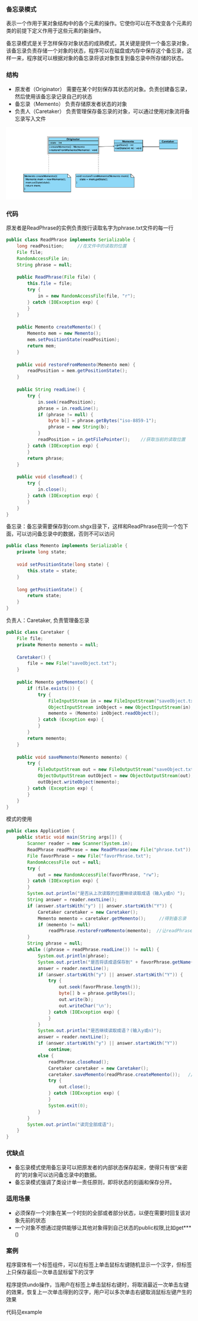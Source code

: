 ### 备忘录模式

表示一个作用于某对象结构中的各个元素的操作。它使你可以在不改变各个元素的类的前提下定义作用于这些元素的新操作。

备忘录模式是关于怎样保存对象状态的成熟模式，其关键是提供一个备忘录对象，该备忘录负责存储一个对象的状态，程序可以在磁盘或内存中保存这个备忘录，这样一来，程序就可以根据对象的备忘录将该对象恢复到备忘录中所存储的状态。 


### 结构
- 原发者（Originator） 需要在某个时刻保存其状态的对象。负责创建备忘录，然后使用该备忘录记录自己的状态
- 备忘录（Memento） 负责存储原发者状态的对象
- 负责人（Caretaker） 负责管理保存备忘录的对象，可以通过使用对象流将备忘录写入文件

![](../../image/memento.png)


### 代码

原发者是ReadPhrase的实例负责按行读取名字为phrase.txt文件的每一行
```java
public class ReadPhrase implements Serializable {
    long readPosition;     //在文件中的读取的位置
    File file;
    RandomAccessFile in;
    String phrase = null;

    public ReadPhrase(File file) {
        this.file = file;
        try {
            in = new RandomAccessFile(file, "r");
        } catch (IOException exp) {
        }
    }

    public Memento createMemento() {
        Memento mem = new Memento();
        mem.setPositionState(readPosition);
        return mem;
    }

    public void restoreFromMemento(Memento mem) {
        readPosition = mem.getPositionState();
    }

    public String readLine() {
        try {
            in.seek(readPosition);
            phrase = in.readLine();
            if (phrase != null) {
                byte b[] = phrase.getBytes("iso-8859-1");
                phrase = new String(b);
            }
            readPosition = in.getFilePointer();    //获取当前的读取位置
        } catch (IOException exp) {
        }
        return phrase;
    }

    public void closeRead() {
        try {
            in.close();
        } catch (IOException exp) {
        }
    }
}
```

备忘录：备忘录需要保存到com.shgx目录下，这样和ReadPhrase在同一个包下面，可以访问备忘录中的数据，否则不可以访问

```java
public class Memento implements Serializable {
    private long state;

    void setPositionState(long state) {
        this.state = state;
    }

    long getPositionState() {
        return state;
    }
}
```

负责人：Caretaker, 负责管理备忘录

```java
public class Caretaker {
    File file;
    private Memento memento = null;

    Caretaker() {
        file = new File("saveObject.txt");
    }

    public Memento getMemento() {
        if (file.exists()) {
            try {
                FileInputStream in = new FileInputStream("saveObject.txt");
                ObjectInputStream inObject = new ObjectInputStream(in);
                memento = (Memento) inObject.readObject();
            } catch (Exception exp) {
            }
        }
        return memento;
    }

    public void saveMemento(Memento memento) {
        try {
            FileOutputStream out = new FileOutputStream("saveObject.txt");
            ObjectOutputStream outObject = new ObjectOutputStream(out);
            outObject.writeObject(memento);
        } catch (Exception exp) {
        }
    }
}
```

模式的使用
```java
public class Application {
    public static void main(String args[]) {
        Scanner reader = new Scanner(System.in);
        ReadPhrase readPhrase = new ReadPhrase(new File("phrase.txt"));
        File favorPhrase = new File("favorPhrase.txt");
        RandomAccessFile out = null;
        try {
            out = new RandomAccessFile(favorPhrase, "rw");
        } catch (IOException exp) {
        }
        System.out.println("是否从上次读取的位置继续读取成语（输入y或n）");
        String answer = reader.nextLine();
        if (answer.startsWith("y") || answer.startsWith("Y")) {
            Caretaker caretaker = new Caretaker();
            Memento memento = caretaker.getMemento();     //得到备忘录
            if (memento != null)
                readPhrase.restoreFromMemento(memento);  //让readPhrase恢复到备忘录中所存储的状态
        }
        String phrase = null;
        while ((phrase = readPhrase.readLine()) != null) {
            System.out.println(phrase);
            System.out.println("是否将该成语保存到" + favorPhrase.getName() + "(输入y或n)");
            answer = reader.nextLine();
            if (answer.startsWith("y") || answer.startsWith("Y")) {
                try {
                    out.seek(favorPhrase.length());
                    byte[] b = phrase.getBytes();
                    out.write(b);
                    out.writeChar('\n');
                } catch (IOException exp) {
                }
            }
            System.out.println("是否继续读取成语？(输入y或n)");
            answer = reader.nextLine();
            if (answer.startsWith("y") || answer.startsWith("Y"))
                continue;
            else {
                readPhrase.closeRead();
                Caretaker caretaker = new Caretaker();
                caretaker.saveMemento(readPhrase.createMemento());   //将备忘录保存到文件中
                try {
                    out.close();
                } catch (IOException exp) {
                }
                System.exit(0);
            }
        }
        System.out.println("读完全部成语");
    }
}
```



### 优缺点

- 备忘录模式使用备忘录可以把原发者的内部状态保存起来，使得只有很“亲密的”的对象可以访问备忘录中的数据。
- 备忘录模式强调了类设计单一责任原则，即将状态的刻画和保存分开。


### 适用场景
- 必须保存一个对象在某一个时刻的全部或者部分状态，以便在需要时回复该对象先前的状态
- 一个对象不想通过提供能够让其他对象得到自己状态的public权限,比如get***()

### 案例

程序窗体有一个标签组件，可以在标签上单击鼠标左键随机显示一个汉字，但标签上只保存最后一次单击鼠标留下的汉字

程序提供undo操作，当用户在标签上单击鼠标右键时，将取消最近一次单击左键的效果，恢复上一次单击得到的汉字，用户可以多次单击右键取消鼠标左键产生的效果

代码见example